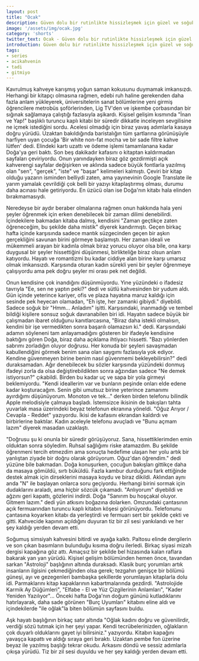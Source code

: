 ```yaml
---
layout: post
title: "Ocak"
description: Güven dolu bir rutinlikte hissizleşmek için güzel ve soğuk bir gündü.
image: '/assets/img/ocak.jpg'
category: 'shorts'
twitter_text: Ocak - Güven dolu bir rutinlikte hissizleşmek için güzel ve soğuk bir gündü
introduction: Güven dolu bir rutinlikte hissizleşmek için güzel ve soğuk bir gündü.
tags:
- series
- acikahvenin
- tadi
- gitmiyo
---
```

Kavrulmuş kahveye karışmış yoğun saman kokusunu duymamak imkansızdı. Herhangi bir kitapçı olmasına rağmen, edebi ruh haline gerekenden daha fazla anlam yükleyerek, üniversitelerin sanat bölümlerine yeni girmiş öğrencilere metrobüs şoförlerinden, Lig TV'den ve işkembe çorbasından bir sığınak sağlamaya çalıştığı fazlasıyla aşikardı. Kişisel gelişim kısmında "İnan ve Yap!" başlıklı turuncu kaplı kitabi bir süredir dikkatle inceleyen sevgilisine ne içmek istediğini sordu. Acelesi olmadığı için biraz yavaş adımlarla kasaya doğru yürüdü. Uzaktan bakıldığında baristalığın tüm şartlarına görünüşüyle harfiyen uyan çocuğa 'Bir white non-fat mocha ve bir sade filtre kahve lütfen' dedi. Elindeki kartı uzattı ve ödeme işlemi tamamlanana kadar Doğa'ya geri baktı. Son beş dakikadır kafasını o kitaptan kaldırmadan sayfaları çeviriyordu. Onun yanındayken biraz göz gezdirmişti açık kahverengi sayfalar değişirken ve aklında sadece büyük fontlarla yazılmış olan "sen", "gerçek", "iste" ve "başar" kelimeleri kalmıştı. Çeviri bir kitap olduğu yazarın isminden belliydi zaten, ama yayınevinin Google Translate ile yarım yamalak çevrildiği çok belli bir yazıyı kitaplaştırmış olması, durumu daha acınası hale getiriyordu. En üzücü olan ise Doğa'nın kitabı hala elinden bırakmamasıydı.

Neredeyse bir aydır beraber olmalarına rağmen onun hakkında hala yeni şeyler öğrenmek için erken denebilecek bir zaman dilimi denebilirdi. İçindekilere bakmadan kitaba dalmış, kendisini "Zaman geçtikçe zaten öğreneceğim, bu şekilde daha mistik" diyerek kandırmıştı. Geçen birkaç hafta içinde karşısında sadece mantık süzgecinden geçen bir aşkın gerçekliğini savunan birini görmeye başlamıştı. Her zaman ideali ve mükemmeli arayan bir kadınla olmak biraz yorucu oluyor olsa bile, ona karşı duygusal bir şeyler hissettiğini düşünmesi, birlikteliğe biraz olsun anlam katıyordu. Hayatı ve romantizmi bu kadar ciddiye alan birine karşı umarsız olmak imkansızdı. Karşısında oturan kadın sürekli yeni bir şeyler öğrenmeye çalışıyordu ama pek doğru şeyler mi orası pek net değildi.

Onun kendisine çok inandığını düşünmüyordu. Yine yüzündeki o ifadesiz tavrıyla "Ee, sen ne yaptın peki?" dedi ve sütlü kahvesinden bir yudum aldı. Gün içinde yeterince kariyer, ofis ve plaza hayatına maruz kaldığı için sesinde pek heyecan olamadan, "Eh işte, her zamanki gibiydi." diyebildi. Sadece soğuk bir "Hmm... Anladım" işitti. Karşısındaki, inanmadığı ve tembel bildiği kişilere sonsuz soğuk davranabilen biri idi. Hayatın sadece büyük bir çalışmadan ibaret olduğunu kanıtlarcasına, "Biraz daha istekli olmalısın, kendini bir işe vermedikten sonra başarılı olamazsın ki." dedi. Karşısındaki adamın söyleneni tam anlayamadığını gösteren bir ifadeyle kendisine baktığını gören Doğa, biraz daha açıklama ihtiyacı hissetti. "Bazı yönlerden sabrımı zorladığın oluyor doğrusu. Her konuda bir şeyleri savaşmadan kabullendiğini görmek benim sana olan saygımı fazlasıyla yok ediyor. Kendine güvenmeyen birine benim nasıl güvenmemi bekleyebilirsin?" dedi duraksamadan. Ağır denebilecek bu sözler karşısında yüzündeki donmuş ifadeyi zorla da olsa değiştirebildikten sonra ağzından sadece "Ne demek istiyorsun?" çıkabildi. Birden bu kadar uç ve sapa bir yola girmeyi beklemiyordu. "Kendi ideallerim var ve bunların peşinde onları elde edene kadar koşturacağım. Senin gibi umutsuz birine yeterince zamanımı ayırdığımı düşünüyorum. Monoton ve tek..." derken birden telefonu bilindik Apple melodisiyle çalmaya başladı. İstemsizce ikisinin de bakışları tahta yuvarlak masa üzerindeki beyaz telefonun ekranına yöneldi. "Oğuz Arıyor / Cevapla - Reddet" yazıyordu. İkisi de kafasını ekrandan kaldırdı ve birbirlerine baktılar. Kadın aceleyle telefonu avuçladı ve "Bunu açmam lazım" diyerek masadan uzaklaştı.

"Doğrusu şu ki onunla bir süredir görüşüyoruz. Sana, hissettiklerimden emin olduktan sonra söyledim. Ruhsal sağlığımı riske atamazdım. Bu şekilde öğrenmeni tercih etmezdim ama sonuçta hedefime ulaşan her yolu artık bir yanlıştan ziyade bir doğru olarak görüyorum. Oğuz'dan öğrendim." dedi yüzüne bile bakmadan. Doğa konuşurken, çocuğun bakışları gittikçe daha da masaya gömüldü, sırtı büküldü. Fazla kambur durduğunu fark ettiğinde destek almak için dirseklerini masaya koydu ve biraz dikildi. Aklından aynı anda "N" ile başlayan onlarca soru geçiyordu. Herhangi birini sormak için dudaklarını araladı, ama hiçbir sözcük çıkamadı. "Anlıyorum" diyebildi ve ağzını geri kapattı, gözlerini indirdi. Doğa "Sanırım bu hoşçakal oluyor. Gitmem lazım." dedi yün atkısını boğazına dolarken. Omzundaki çantasının açık fermuarından turuncu kaplı kitabın köşesi görünüyordu. Telefonunu çantasına koyarken kitabı da yerleştirdi ve fermuarı sert bir şekilde çekti ve gitti. Kahvecide kapının açıldığını duyuran tiz bir zil sesi yankılandı ve her şey kaldığı yerden devam etti.

Soğumuş simsiyah kahvesini bitirdi ve ayağa kalktı. Paltosu elinde dergilerin ve son çıkan basımların bulunduğu kısıma doğru ilerledi. Birkaç siyasi mizah dergisi kapağına göz attı. Amaçsız bir şekilde bel hizasında kalan raflara bakarak yan yan yürüdü. Kişisel gelişim bölümünden hemen önce, tavandan sarkan "Astroloji" başlığının altında duraksadı. Klasik burç yorumları artık insanların ilgisini çekmediğinden olsa gerek; tezgahın genişçe bir bölümü güneşi, ayı ve gezegenleri bambaşka şekillerde yorumlayan kitaplarla dolu idi. Parmaklarını kitap kapaklarının kabartmalarında gezdirdi. "Astrolojide Karmik Ay Düğümleri", "Elfabe - El ve Yüz Çizgilerinin Anlamları", "Kader Yeniden Yazılıyor"... Önceki hafta Doğa'nın doğum gününü kutladıklarını hatırlayarak, daha sade görünen "Burç Uyumları" kitabını eline aldı ve içindekilerde "ile oğlak"la biten bölümün sayfasını buldu.

Aşk hayatı başlığının birkaç satır altında "Oğlak kadını doğru ve güvenilirdir, verdiği sözü tutmak için her şeyi yapar. Kendi tecrübelerinizden, oğlakların çok duyarlı olduklarını gayet iyi bilirsiniz." yazıyordu. Kitabın kapağını yavaşça kapattı ve aldığı sıraya geri bıraktı. Uzaktan pembe fon üzerine beyaz ile yazılmış başlığı tekrar okudu. Arkasını döndü ve sessiz adımlarla çıkışa yürüdü. Tiz bir zil sesi duyuldu ve her şey kaldığı yerden devam etti.

